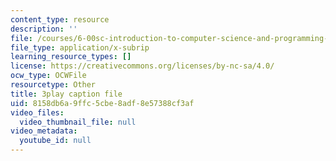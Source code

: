 ```yaml
---
content_type: resource
description: ''
file: /courses/6-00sc-introduction-to-computer-science-and-programming-spring-2011/8158db6a9ffc5cbe8adf8e57388cf3af_88fqFjfxgwI.vtt
file_type: application/x-subrip
learning_resource_types: []
license: https://creativecommons.org/licenses/by-nc-sa/4.0/
ocw_type: OCWFile
resourcetype: Other
title: 3play caption file
uid: 8158db6a-9ffc-5cbe-8adf-8e57388cf3af
video_files:
  video_thumbnail_file: null
video_metadata:
  youtube_id: null
---
```

